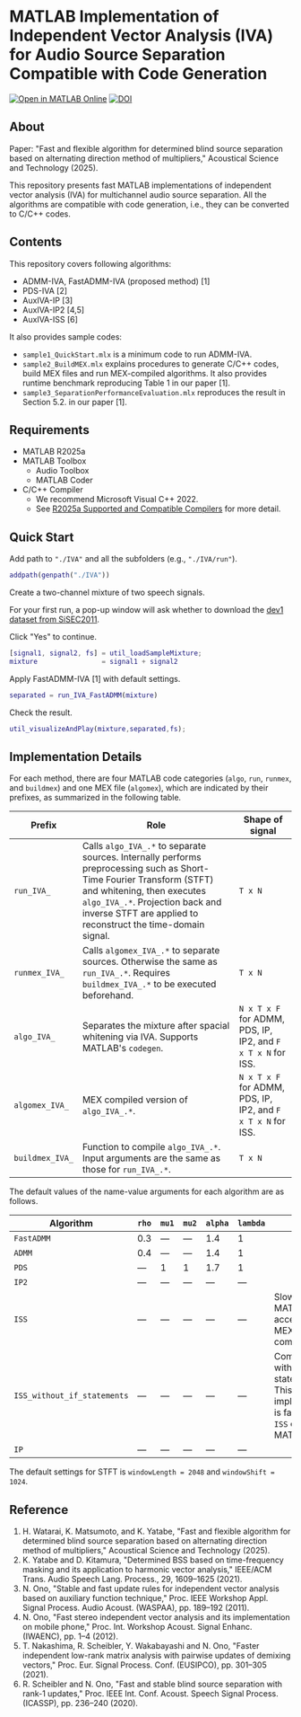 # MATLAB Implementation of Independent Vector Analysis (IVA) for Audio Source Separation Compatible with Code Generation
[![Open in MATLAB Online](https://www.mathworks.com/images/responsive/global/open-in-matlab-online.svg)](https://matlab.mathworks.com/open/github/v1?repo=WATARAI-Hiroko/ADMM-IVA&file=sample1_QuickStart.mlx) [![DOI](https://zenodo.org/badge/1050193071.svg)](https://doi.org/10.5281/zenodo.17068241)
## About

Paper: "Fast and flexible algorithm for determined blind source separation based on alternating direction method of multipliers," Acoustical Science and Technology (2025).


This repository presents fast MATLAB implementations of independent vector analysis (IVA) for multichannel audio source separation. All the algorithms are compatible with code generation, i.e., they can be converted to C/C++ codes.

## Contents

This repository covers following algorithms:

* ADMM-IVA, FastADMM-IVA (proposed method) [1]
* PDS-IVA [2]
* AuxIVA-IP [3]
* AuxIVA-IP2 [4,5]
* AuxIVA-ISS [6]

It also provides sample codes: 
* `sample1_QuickStart.mlx` is a minimum code to run ADMM-IVA.
* `sample2_BuildMEX.mlx` explains procedures to generate C/C++ codes, build MEX files and run MEX-compiled algorithms. It also provides runtime benchmark reproducing Table 1 in our paper [1].
* `sample3_SeparationPerformanceEvaluation.mlx` reproduces the result in Section 5.2. in our paper [1].

## Requirements
* MATLAB R2025a
* MATLAB Toolbox
  * Audio Toolbox
  * MATLAB Coder
* C/C++ Compiler 
  * We recommend Microsoft Visual C++ 2022. 
  * See [R2025a Supported and Compatible Compilers](https://jp.mathworks.com/support/requirements/supported-compilers.html) for more detail.

## Quick Start

Add path to `"./IVA"` and all the subfolders (e.g., `"./IVA/run"`).
```MATLAB
addpath(genpath("./IVA"))
```
Create a two-channel mixture of two speech signals. 

For your first run, a pop-up window will ask whether to download the [dev1 dataset from SiSEC2011](http://sisec2011.wiki.irisa.fr/tiki-indexbfd7.html). 

Click "Yes" to continue.

```MATLAB
[signal1, signal2, fs] = util_loadSampleMixture;
mixture                = signal1 + signal2
```
Apply FastADMM-IVA [1] with default settings.
```MATLAB
separated = run_IVA_FastADMM(mixture)
```
Check the result.
```MATLAB
util_visualizeAndPlay(mixture,separated,fs);
```

## Implementation Details

For each method, there are four MATLAB code categories (`algo`, `run`, `runmex`, and `buildmex`) and one MEX file (`algomex`), which are indicated by their prefixes, as summarized in the following table.

| Prefix          | Role                                                         | Shape of signal                                              |
| --------------- | ------------------------------------------------------------ | ------------------------------------------------------------ |
| `run_IVA_`      | Calls `algo_IVA_.*` to separate sources. Internally performs preprocessing such as Short-Time Fourier Transform (STFT) and whitening, then executes `algo_IVA_.*`. Projection back and inverse STFT are applied to reconstruct the time-domain signal. | `T x N`                                                      |
| `runmex_IVA_`   | Calls `algomex_IVA_.*` to separate sources. Otherwise the same as `run_IVA_.*`. Requires `buildmex_IVA_.*` to be executed beforehand. | `T x N`                                                      |
| `algo_IVA_`     | Separates the mixture after spacial whitening via IVA. Supports MATLAB's `codegen`. | `N x T x F` for ADMM, PDS, IP, IP2, and `F x T x N` for ISS. |
| `algomex_IVA_`  | MEX compiled version of `algo_IVA_.*`.                       | `N x T x F` for ADMM, PDS, IP, IP2, and `F x T x N` for ISS. |
| `buildmex_IVA_` | Function to compile `algo_IVA_.*`. Input arguments are the same as those for `run_IVA_.*`. | `T x N`                                                      |

The default values of the name-value arguments for each algorithm are as follows.  

| Algorithm                   | `rho` | `mu1` | `mu2` | `alpha` | `lambda` | Note                                                         |
| --------------------------- | ----- | ----- | ----- | ------- | -------- | ------------------------------------------------------------ |
| `FastADMM`                  | 0.3   | ―     | ―     | 1.4     | 1        |                                                              |
| `ADMM`                      | 0.4   | ―     | ―     | 1.4     | 1        |                                                              |
| `PDS`                       | ―     | 1     | 1     | 1.7     | 1        |                                                              |
| `IP2`                       | ―     | ―     | ―     | ―       | ―        |                                                              |
| `ISS`                       | ―     | ―     | ―     | ―       | ―        | Slow on MATLAB, but accelerated via MEX compilation.         |
| `ISS_without_if_statements` | ―     | ―     | ―     | ―       | ―        | Computes ISS without if statements. This implementation is faster than `ISS` on MATLAB. |
| `IP`                        | ―     | ―     | ―     | ―       | ―        |                                                              |

The default settings for STFT is `windowLength = 2048` and `windowShift = 1024`.

## Reference
1. H. Watarai, K. Matsumoto, and K. Yatabe, "Fast and flexible algorithm for determined blind source separation based on alternating direction method of multipliers," Acoustical Science and Technology (2025).
2. K. Yatabe and D. Kitamura, "Determined BSS based on time-frequency masking and its application to harmonic vector analysis," IEEE/ACM Trans. Audio Speech Lang. Process., 29, 1609–1625 (2021).
3. N. Ono, "Stable and fast update rules for independent vector analysis based on auxiliary function technique," Proc. IEEE Workshop Appl. Signal Process. Audio Acoust. (WASPAA), pp. 189–192 (2011).
4. N. Ono, "Fast stereo independent vector analysis and its implementation on mobile phone," Proc. Int. Workshop Acoust. Signal Enhanc. (IWAENC), pp. 1–4 (2012).
5. T. Nakashima, R. Scheibler, Y. Wakabayashi and N. Ono, "Faster independent low-rank matrix analysis with pairwise updates of demixing vectors," Proc. Eur. Signal Process. Conf. (EUSIPCO), pp. 301–305 (2021).
6. R. Scheibler and N. Ono, "Fast and stable blind source separation with rank-1 updates," Proc. IEEE Int. Conf. Acoust. Speech Signal Process. (ICASSP), pp. 236–240 (2020).
